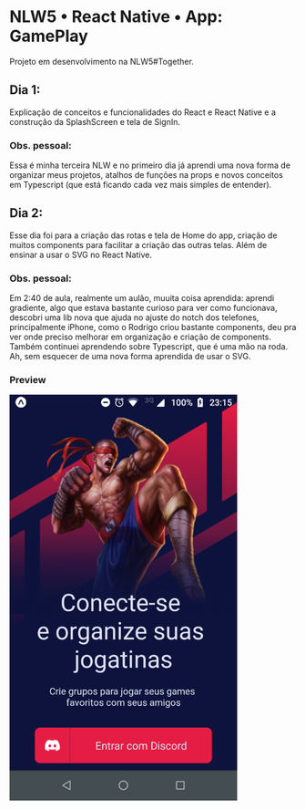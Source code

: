 # NLW5 • React Native • App: GamePlay

Projeto em desenvolvimento na NLW5#Together.

## Dia 1:
Explicação de conceitos e funcionalidades do React e React Native e a construção da SplashScreen e tela de SignIn. 

### Obs. pessoal:
Essa é minha terceira NLW e no primeiro dia já aprendi uma nova forma de organizar meus projetos, atalhos de funções na props e novos conceitos em Typescript (que está ficando cada vez mais simples de entender).

## Dia 2:
Esse dia foi para a criação das rotas e tela de Home do app, criação de muitos components para facilitar a criação das outras telas. Além de ensinar a usar o SVG no React Native.

### Obs. pessoal:
Em 2:40 de aula, realmente um aulão, muuita coisa aprendida: aprendi gradiente, algo que estava bastante curioso para ver como funcionava, descobri uma lib nova que ajuda no ajuste do notch dos telefones, principalmente iPhone, como o Rodrigo criou bastante components, deu pra ver onde preciso melhorar em organização e criação de components. Também continuei aprendendo sobre Typescript, que é uma mão na roda. Ah, sem esquecer de uma nova forma aprendida de usar o SVG.

### Preview
<img src="https://github.com/pedropaulodf/nlw5-gameplay/blob/master/readme/app-preview.png" alt="App Preview" width="400"/>
